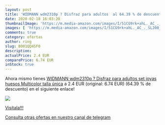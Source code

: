 ```yaml
---
layout: post
title: 'WIDMANN wdm2310p ? Disfraz para adultos  al 64.39 % de descuento'
date: 2020-02-18 16:03:28
thumbnailImage: 'https://m.media-amazon.com/images/I/51CG9rk+ahL._AC_._SL200_.jpg'
images: [ 'https://m.media-amazon.com/images/I/51CG9rk+ahL._AC_._SL200_.jpg' ]
comments: true
category: ofertas
author: ring
slug: B001QQ4SF0
description:
actualPrice: 2.4 EUR
comparePrice: 6.74 EUR
inStock: true
---
```


Ahora mismo tienes [WIDMANN wdm2310p ? Disfraz para adultos set joyas huesos  Multicolor  talla única](https://www.amazon.com/dp/B001QQ4SF0/?tag=redken08-20) a 2.4 EUR (original: 6.74 EUR) (64.39 %  de descuento) en el siguiente enlace!

[![](https://m.media-amazon.com/images/I/51CG9rk+ahL._AC_._SL200_.jpg)](https://www.amazon.com/dp/B001QQ4SF0/?tag=redken08-20)

[Visítala!!!](https://www.amazon.com/dp/B001QQ4SF0/?tag=redken08-20)

[Consulta otras ofertas en nuestro canal de telegram](https://t.me/s/ofertas25)
